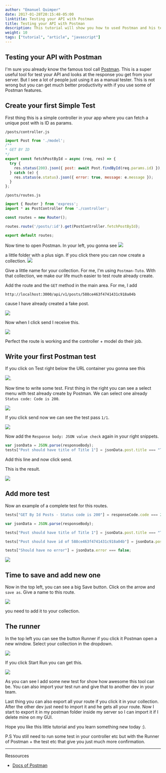 ```yaml
---
author: "Emanuel Quimper"
date: 2017-01-28T20:15:48-05:00
linktitle: Testing your API with Postman
title: Testing your API with Postman
description: This tutorial will show you how to used Postman and his testing tools.
weight: 10
tags: ["tutorial", "article", "javascript"]
---
```


## Testing your API with Postman

I'm sure you already know the famous tool call [Postman](https://www.getpostman.com). This is a super useful tool for test your API and looks at the response you get from your server. But I see a lot of people just using it as a manual tester. This is not wrong but you can get much better productivity with if you use some of Postman features.

## Create your first Simple Test

First thing this is a simple controller in your app where you can fetch a unique post with is ID as params.

`/posts/controller.js`

```js
import Post from './model';
/**
* GET BY ID
*/
export const fetchPostById = async (req, res) => {
  try {
    res.status(200).json({ post: await Post.findById(req.params.id) });
  } catch (e) {
    res.status(e.status).json({ error: true, message: e.message });
  }
};
```

`/posts/routes.js`

```js
import { Router } from 'express';
import * as PostController from './controller';

const routes = new Router();

routes.route('/posts/:id').get(PostController.fetchPostById);

export default routes;
```

Now time to open Postman. In your left, you gonna see ![](https://image.ibb.co/fV0DJ5/sB0MxDA.png)

a little folder with a plus sign. If you click there you can now create a collection. ![](https://image.ibb.co/e6yYJ5/fH7iOrk.png)

Give a little name for your collection. For me, I'm using `Postman-Tuto`. With that collection, we make our life much easier to test route already create.

Add the route and the `GET` method in the main area. For me, I add

```
http://localhost:3000/api/v1/posts/588ce463f4741431c918a04b
```
 cause I have already created a fake post.

![](https://image.ibb.co/cGdB5k/8IjnuIJ.png)

Now when I click send I receive this.

![](https://image.ibb.co/cjOB5k/bTBgJYa.png)

Perfect the route is working and the controller + model do their job.

## Write your first Postman test

If you click on Test right below the URL container you gonna see this

![](https://image.ibb.co/d7dNBQ/yl3ocAW.png).

Now time to write some test. First thing in the right you can see a select menu with test already create by Postman. We can select one already `Status code: Code is 200`.

![](https://image.ibb.co/gVMaWQ/ykMf8Mb.png)

If you click send now we can see the test pass `1/1`.

![](https://image.ibb.co/ngbLy5/Yft8e5Y.png)

Now add the `Response body: JSON value check` again in your right snippets.

```js
var jsonData = JSON.parse(responseBody);
tests["Post should have title of Title 1"] = jsonData.post.title === "Title 1";
```

Add this line and now click send.

This is the result.

![](https://image.ibb.co/m7eJkk/q90y932.png)

## Add more test

Now an example of a complete test for this routes.

```js
tests["GET By Id Posts - Status code is 200"] = responseCode.code === 200;

var jsonData = JSON.parse(responseBody);

tests["Post should have title of Title 1"] = jsonData.post.title === "Title 1";

tests["Post should have id of 588ce463f4741431c918a04b"] = jsonData.post._id === "588ce463f4741431c918a04b";

tests["Should have no error"] = jsonData.error === false;
```

![](https://image.ibb.co/iKJ5WQ/aNgcIXm.png)

## Time to save and add new one

Now in the top left, you can see a big Save button. Click on the arrow and `save as`. Give a name to this route.

![](https://image.ibb.co/eUNokk/rZfw6fP.png)

you need to add it to your collection.


## The runner

In the top left you can see the button Runner if you click it Postman open a new window. Select your collection in the dropdown.

![](https://image.ibb.co/h5EerQ/wZRSxWz.png)

If you click Start Run you can get this.

![](https://image.ibb.co/dY2Ay5/p2luDGi.png)

As you can see I add some new test for show how awesome this tool can be. You can also import your test run and give that to another dev in your team.

Last thing you can also export all your route if you click it in your collection. After the other dev just need to import it and he gets all your route. Now I start to export it in my postman folder inside my server so I can import it if I delete mine on my GUI.

Hope you like this little tutorial and you learn something new today :).

P.S You still need to run some test in your controller etc but with the Runner of Postman + the test etc that give you just much more confirmation.

---

Ressources

- [Docs of Postman](https://www.getpostman.com/docs)
